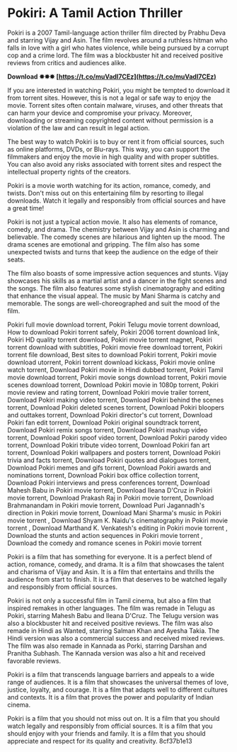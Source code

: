 
 
# Pokiri: A Tamil Action Thriller
 
Pokiri is a 2007 Tamil-language action thriller film directed by Prabhu Deva and starring Vijay and Asin. The film revolves around a ruthless hitman who falls in love with a girl who hates violence, while being pursued by a corrupt cop and a crime lord. The film was a blockbuster hit and received positive reviews from critics and audiences alike.
 
**Download ✸✸✸ [https://t.co/muVadl7CEz](https://t.co/muVadl7CEz)**


 
If you are interested in watching Pokiri, you might be tempted to download it from torrent sites. However, this is not a legal or safe way to enjoy the movie. Torrent sites often contain malware, viruses, and other threats that can harm your device and compromise your privacy. Moreover, downloading or streaming copyrighted content without permission is a violation of the law and can result in legal action.
 
The best way to watch Pokiri is to buy or rent it from official sources, such as online platforms, DVDs, or Blu-rays. This way, you can support the filmmakers and enjoy the movie in high quality and with proper subtitles. You can also avoid any risks associated with torrent sites and respect the intellectual property rights of the creators.
 
Pokiri is a movie worth watching for its action, romance, comedy, and twists. Don't miss out on this entertaining film by resorting to illegal downloads. Watch it legally and responsibly from official sources and have a great time!

Pokiri is not just a typical action movie. It also has elements of romance, comedy, and drama. The chemistry between Vijay and Asin is charming and believable. The comedy scenes are hilarious and lighten up the mood. The drama scenes are emotional and gripping. The film also has some unexpected twists and turns that keep the audience on the edge of their seats.
 
The film also boasts of some impressive action sequences and stunts. Vijay showcases his skills as a martial artist and a dancer in the fight scenes and the songs. The film also features some stylish cinematography and editing that enhance the visual appeal. The music by Mani Sharma is catchy and memorable. The songs are well-choreographed and suit the mood of the film.
 
Pokiri full movie download torrent,  Pokiri Telugu movie torrent download,  How to download Pokiri torrent safely,  Pokiri 2006 torrent download link,  Pokiri HD quality torrent download,  Pokiri movie torrent magnet,  Pokiri torrent download with subtitles,  Pokiri movie free download torrent,  Pokiri torrent file download,  Best sites to download Pokiri torrent,  Pokiri movie download utorrent,  Pokiri torrent download kickass,  Pokiri movie online watch torrent,  Download Pokiri movie in Hindi dubbed torrent,  Pokiri Tamil movie download torrent,  Pokiri movie songs download torrent,  Pokiri movie scenes download torrent,  Download Pokiri movie in 1080p torrent,  Pokiri movie review and rating torrent,  Download Pokiri movie trailer torrent,  Download Pokiri making video torrent,  Download Pokiri behind the scenes torrent,  Download Pokiri deleted scenes torrent,  Download Pokiri bloopers and outtakes torrent,  Download Pokiri director's cut torrent,  Download Pokiri fan edit torrent,  Download Pokiri original soundtrack torrent,  Download Pokiri remix songs torrent,  Download Pokiri mashup video torrent,  Download Pokiri spoof video torrent,  Download Pokiri parody video torrent,  Download Pokiri tribute video torrent,  Download Pokiri fan art torrent,  Download Pokiri wallpapers and posters torrent,  Download Pokiri trivia and facts torrent,  Download Pokiri quotes and dialogues torrent,  Download Pokiri memes and gifs torrent,  Download Pokiri awards and nominations torrent,  Download Pokiri box office collection torrent,  Download Pokiri interviews and press conferences torrent,  Download Mahesh Babu in Pokiri movie torrent,  Download Ileana D'Cruz in Pokiri movie torrent,  Download Prakash Raj in Pokiri movie torrent,  Download Brahmanandam in Pokiri movie torrent,  Download Puri Jagannadh's direction in Pokiri movie torrent,  Download Mani Sharma's music in Pokiri movie torrent ,  Download Shyam K. Naidu's cinematography in Pokiri movie torrent ,  Download Marthand K. Venkatesh's editing in Pokiri movie torrent ,  Download the stunts and action sequences in Pokiri movie torrent ,  Download the comedy and romance scenes in Pokiri movie torrent
 
Pokiri is a film that has something for everyone. It is a perfect blend of action, romance, comedy, and drama. It is a film that showcases the talent and charisma of Vijay and Asin. It is a film that entertains and thrills the audience from start to finish. It is a film that deserves to be watched legally and responsibly from official sources.

Pokiri is not only a successful film in Tamil cinema, but also a film that inspired remakes in other languages. The film was remade in Telugu as Pokiri, starring Mahesh Babu and Ileana D'Cruz. The Telugu version was also a blockbuster hit and received positive reviews. The film was also remade in Hindi as Wanted, starring Salman Khan and Ayesha Takia. The Hindi version was also a commercial success and received mixed reviews. The film was also remade in Kannada as Porki, starring Darshan and Pranitha Subhash. The Kannada version was also a hit and received favorable reviews.
 
Pokiri is a film that transcends language barriers and appeals to a wide range of audiences. It is a film that showcases the universal themes of love, justice, loyalty, and courage. It is a film that adapts well to different cultures and contexts. It is a film that proves the power and popularity of Indian cinema.
 
Pokiri is a film that you should not miss out on. It is a film that you should watch legally and responsibly from official sources. It is a film that you should enjoy with your friends and family. It is a film that you should appreciate and respect for its quality and creativity.
 8cf37b1e13
 
